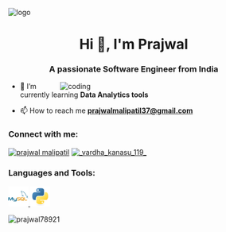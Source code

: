 ![logo](https://github.com/PRAJWAL78921/Prajwal/blob/main/Banner.jpeg)

<h1 align="center">Hi 👋, I'm Prajwal</h1>
<h3 align="center">A passionate Software Engineer from India</h3>

<img align="right" alt="coding" width="400" src="https://camo.githubusercontent.com/87af9a9fec730c94fc8b08eb21fa5ef6ab7831a67ba17bf8cc76696f6e4be1ef/68747470733a2f2f63646e2e6472696262626c652e636f6d2f75736572732f313138373833362f73637265656e73686f74732f363533393432392f70726f6772616d65722e676966">


- 🌱 I’m currently learning **Data Analytics tools**

- 📫 How to reach me **prajwalmalipatil37@gmail.com**

<h3 align="left">Connect with me:</h3>
<p align="left">
<a href="https://www.linkedin.com/in/prajwal-malipatil-a022551b8/" target="blank"><img align="center" src="https://raw.githubusercontent.com/rahuldkjain/github-profile-readme-generator/master/src/images/icons/Social/linked-in-alt.svg" alt="prajwal malipatil" height="30" width="40" /></a>
<a href="https://instagram.com/_vardha_kanasu_119_" target="blank"><img align="center" src="https://raw.githubusercontent.com/rahuldkjain/github-profile-readme-generator/master/src/images/icons/Social/instagram.svg" alt="_vardha_kanasu_119_" height="30" width="40" /></a>
</p>

<h3 align="left">Languages and Tools:</h3>
<p align="left"> <a href="https://www.mysql.com/" target="_blank" rel="noreferrer"> <img src="https://raw.githubusercontent.com/devicons/devicon/master/icons/mysql/mysql-original-wordmark.svg" alt="mysql" width="40" height="40"/> </a> <a href="https://www.python.org" target="_blank" rel="noreferrer"> <img src="https://raw.githubusercontent.com/devicons/devicon/master/icons/python/python-original.svg" alt="python" width="40" height="40"/> </a> </p>

<p><img align="center" src="https://github-readme-stats.vercel.app/api/top-langs?username=prajwal78921&show_icons=true&locale=en&layout=compact" alt="prajwal78921" /></p>
